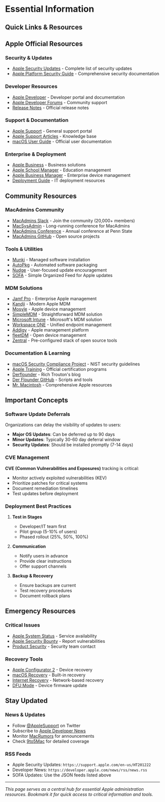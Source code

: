 # Essential Information

## Quick Links & Resources

<FeedInfo />

## Apple Official Resources

### Security & Updates
- [Apple Security Updates](https://support.apple.com/en-us/100100) - Complete list of security updates
- [Apple Platform Security Guide](https://support.apple.com/guide/security/welcome/web) - Comprehensive security documentation

### Developer Resources
- [Apple Developer](https://developer.apple.com) - Developer portal and documentation
- [Apple Developer Forums](https://developer.apple.com/forums/) - Community support
- [Release Notes](https://developer.apple.com/news/releases/) - Official release notes

### Support & Documentation
- [Apple Support](https://support.apple.com) - General support portal
- [Apple Support Articles](https://support.apple.com/en-us/HT201222) - Knowledge base
- [macOS User Guide](https://support.apple.com/guide/mac-help/welcome/mac) - Official user documentation

### Enterprise & Deployment
- [Apple Business](https://www.apple.com/business/) - Business solutions
- [Apple School Manager](https://school.apple.com) - Education management
- [Apple Business Manager](https://business.apple.com) - Enterprise device management
- [Deployment Guide](https://support.apple.com/guide/deployment/welcome/web) - IT deployment resources

## Community Resources

### MacAdmins Community
- [MacAdmins Slack](https://www.macadmins.org) - Join the community (20,000+ members)
- [MacSysAdmin](https://macsysadmin.se) - Long-running conference for MacAdmins
- [MacAdmins Conference](https://macadmins.psu.edu) - Annual conference at Penn State
- [MacAdmins GitHub](https://github.com/macadmins) - Open source projects

### Tools & Utilities
- [Munki](https://www.munki.org) - Managed software installation
- [AutoPkg](https://github.com/autopkg/autopkg) - Automated software packaging
- [Nudge](https://github.com/macadmins/nudge) - User-focused update encouragement
- [SOFA](https://github.com/macadmins/sofa) - Simple Organized Feed for Apple updates

### MDM Solutions
- [Jamf Pro](https://www.jamf.com) - Enterprise Apple management
- [Kandji](https://www.kandji.io) - Modern Apple MDM
- [Mosyle](https://mosyle.com) - Apple device management
- [SimpleMDM](https://simplemdm.com) - Straightforward MDM solution
- [Microsoft Intune](https://www.microsoft.com/en-us/microsoft-365/enterprise/microsoft-intune) - Microsoft's MDM solution
- [Workspace ONE](https://omnissa.com) - Unified endpoint management
- [Addigy](https://addigy.com) - Apple management platform
- [fleetDM](https://fleetdm.com) - Open device management
- [Zentral](https://zentral.com) - Pre-configured stack of open source tools 

### Documentation & Learning
- [macOS Security Compliance Project](https://github.com/usnistgov/macos_security) - NIST security guidelines
- [Apple Training](https://training.apple.com) - Official certification programs
- [Derflounder](https://derflounder.wordpress.com) - Rich Trouton's blog
- [Der Flounder GitHub](https://github.com/rtrouton) - Scripts and tools
- [Mr. Macintosh](https://mrmacintosh.com) - Comprehensive Apple resources

## Important Concepts

### Software Update Deferrals
Organizations can delay the visibility of updates to users:
- **Major OS Updates**: Can be deferred up to 90 days
- **Minor Updates**: Typically 30-60 day deferral window
- **Security Updates**: Should be installed promptly (7-14 days)

### CVE Management
**CVE (Common Vulnerabilities and Exposures)** tracking is critical:
- Monitor actively exploited vulnerabilities (KEV)
- Prioritize patches for critical systems
- Document remediation timelines
- Test updates before deployment

### Deployment Best Practices
1. **Test in Stages**
   - Developer/IT team first
   - Pilot group (5-10% of users)
   - Phased rollout (25%, 50%, 100%)

2. **Communication**
   - Notify users in advance
   - Provide clear instructions
   - Offer support channels

3. **Backup & Recovery**
   - Ensure backups are current
   - Test recovery procedures
   - Document rollback plans


## Emergency Resources

### Critical Issues
- [Apple System Status](https://www.apple.com/support/systemstatus/) - Service availability
- [Apple Security Bounty](https://developer.apple.com/security-bounty/) - Report vulnerabilities
- [Product Security](mailto:product-security@apple.com) - Security team contact

### Recovery Tools
- [Apple Configurator 2](https://support.apple.com/apple-configurator) - Device recovery
- [macOS Recovery](https://support.apple.com/en-us/HT201314) - Built-in recovery
- [Internet Recovery](https://support.apple.com/en-us/HT204904) - Network-based recovery
- [DFU Mode](https://support.apple.com/en-us/HT201263) - Device firmware update

## Stay Updated

### News & Updates
- Follow [@AppleSupport](https://twitter.com/AppleSupport) on Twitter
- Subscribe to [Apple Developer News](https://developer.apple.com/news/)
- Monitor [MacRumors](https://www.macrumors.com) for announcements
- Check [9to5Mac](https://9to5mac.com) for detailed coverage

### RSS Feeds
- Apple Security Updates: `https://support.apple.com/en-us/HT201222`
- Developer News: `https://developer.apple.com/news/rss/news.rss`
- SOFA Updates: Use the JSON feeds listed above

---

*This page serves as a central hub for essential Apple administration resources. Bookmark it for quick access to critical information and tools.*